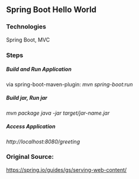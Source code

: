 ## Spring Boot Hello World

### Technologies
Spring Boot, MVC


### Steps
##### Build and Run Application
via spring-boot-maven-plugin:
*mvn spring-boot:run*

##### Build jar, Run jar
*mvn package*
*java -jar target/jar-name.jar*

##### Access Application
*http://localhost:8080/greeting*



### Original Source:
https://spring.io/guides/gs/serving-web-content/

